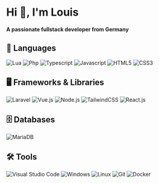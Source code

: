 <h1 align="left">Hi 👋, I'm Louis</h1>
<h4 align="left">A passionate fullstack developer from Germany</h4>

## 🔧 Languages
<p align="left">
  <img src="https://img.shields.io/badge/Lua-black?style=for-the-badge&logo=lua" alt="Lua">
  <img src="https://img.shields.io/badge/Php-black?style=for-the-badge&logo=php" alt="Php">
  <img src="https://img.shields.io/badge/Typescript-black?style=for-the-badge&logo=typescript" alt="Typescript">
  <img src="https://img.shields.io/badge/Javascript-black?style=for-the-badge&logo=javascript" alt="Javascript">
  <img src="https://img.shields.io/badge/HTML5-black?style=for-the-badge&logo=html5" alt="HTML5">
  <img src="https://img.shields.io/badge/CSS3-black?style=for-the-badge&logo=css3" alt="CSS3">
</p>

## 🖥️ Frameworks & Libraries
<p align="left">
  <img src="https://img.shields.io/badge/Laravel-black?style=for-the-badge&logo=laravel" alt="Laravel">
  <img src="https://img.shields.io/badge/Vue.js-black?style=for-the-badge&logo=vue.js" alt="Vue.js">
  <img src="https://img.shields.io/badge/Node.js-black?style=for-the-badge&logo=node.js" alt="Node.js">
  <img src="https://img.shields.io/badge/TailwindCSS-black?style=for-the-badge&logo=tailwindcss" alt="TailwindCSS">
  <img src="https://img.shields.io/badge/React-black?style=for-the-badge&logo=react" alt="React.js">
</p>

## 🗄️ Databases
<p align="left">
  <img src="https://img.shields.io/badge/MariaDB-black?style=for-the-badge&logo=mariadb" alt="MariaDB">
</p>

## 🛠️ Tools
<p align="left">
  <img src="https://img.shields.io/badge/Visual%20Studio%20Code-black?style=for-the-badge&logo=visual-studio-code" alt="Visual Studio Code">
  <img src="https://img.shields.io/badge/Windows-black?style=for-the-badge&logo=windows" alt="Windows">
  <img src="https://img.shields.io/badge/Linux-black?style=for-the-badge&logo=linux" alt="Linux">
  <img src="https://img.shields.io/badge/Git-black?style=for-the-badge&logo=git" alt="Git">
  <img src="https://img.shields.io/badge/Docker-black?style=for-the-badge&logo=docker" alt="Docker">
</p>
